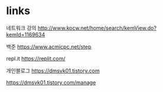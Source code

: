 # links

네트워크 강의
http://www.kocw.net/home/search/kemView.do?kemId=1169634

백준
https://www.acmicpc.net/step

repl.it
https://replit.com/

개인블로그
https://dmsvk01.tistory.com

https://dmsvk01.tistory.com/manage
